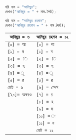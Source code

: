 ```py

ধরি নাম = "আনিছুর";
দেখাও("আনিছুর = " + নাম.দৈর্ঘ্য);

ধরি নাম = "আনিছুর রহমান";
দেখাও("আনিছুর রহমান = " + নাম.দৈর্ঘ্য);
```
|`আনিছুর = ৬`|`আনিছুর রহমান = ১২`|
|--------------------|-----------------|
|`[০] = আ`          |`[০] = আ`       |
|`[১] = ন`           |`[১] = ন`        |
|`[২] =  ি`          |`[২] =  ি`       |
|`[৩] = ছ`          |`[৩] = ছ`        |
|`[৪] = ু`           |`[৪] = ু`          |
|`[৫] = র`          |`[৫] = র`         |
|`মোট = ৬`           |`[৬] = স্পেস`      |
|`[\০]= অক্ষরও`       |`[৭] = র`         |
|                   |`[৮] = হ`         |
|                   |`[৯] = ম`         |
|                   |`[১০] = া`        |
|                   |`[১১] = ন`        |
|                   |`মোট = ১২`        |
